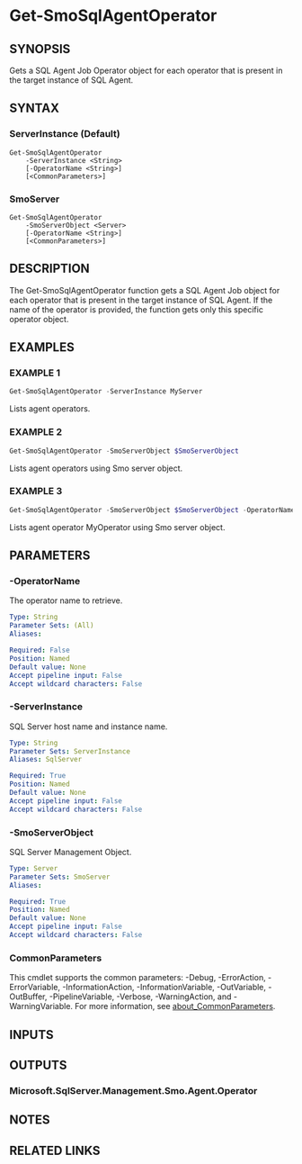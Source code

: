 ﻿---
external help file: SQLServerAgentTools-help.xml
Module Name: SQLServerAgentTools
online version:
schema: 2.0.0
---

# Get-SmoSqlAgentOperator

## SYNOPSIS
Gets a SQL Agent Job Operator object for each operator that is present in the target instance of SQL Agent.

## SYNTAX

### ServerInstance (Default)
```
Get-SmoSqlAgentOperator
	-ServerInstance <String>
	[-OperatorName <String>]
	[<CommonParameters>]
```

### SmoServer
```
Get-SmoSqlAgentOperator
	-SmoServerObject <Server>
	[-OperatorName <String>]
	[<CommonParameters>]
```

## DESCRIPTION
The Get-SmoSqlAgentOperator function gets a SQL Agent Job object for each operator that is present in the target instance of SQL Agent.
If the name of the operator is provided, the function gets only this specific operator object.

## EXAMPLES

### EXAMPLE 1
```powershell
Get-SmoSqlAgentOperator -ServerInstance MyServer
```

Lists agent operators.

### EXAMPLE 2
```powershell
Get-SmoSqlAgentOperator -SmoServerObject $SmoServerObject
```

Lists agent operators using Smo server object.

### EXAMPLE 3
```powershell
Get-SmoSqlAgentOperator -SmoServerObject $SmoServerObject -OperatorName MyOperator
```

Lists agent operator MyOperator using Smo server object.

## PARAMETERS

### -OperatorName
The operator name to retrieve.

```yaml
Type: String
Parameter Sets: (All)
Aliases:

Required: False
Position: Named
Default value: None
Accept pipeline input: False
Accept wildcard characters: False
```

### -ServerInstance
SQL Server host name and instance name.

```yaml
Type: String
Parameter Sets: ServerInstance
Aliases: SqlServer

Required: True
Position: Named
Default value: None
Accept pipeline input: False
Accept wildcard characters: False
```

### -SmoServerObject
SQL Server Management Object.

```yaml
Type: Server
Parameter Sets: SmoServer
Aliases:

Required: True
Position: Named
Default value: None
Accept pipeline input: False
Accept wildcard characters: False
```

### CommonParameters
This cmdlet supports the common parameters: -Debug, -ErrorAction, -ErrorVariable, -InformationAction, -InformationVariable, -OutVariable, -OutBuffer, -PipelineVariable, -Verbose, -WarningAction, and -WarningVariable. For more information, see [about_CommonParameters](http://go.microsoft.com/fwlink/?LinkID=113216).

## INPUTS

## OUTPUTS

### Microsoft.SqlServer.Management.Smo.Agent.Operator

## NOTES

## RELATED LINKS
